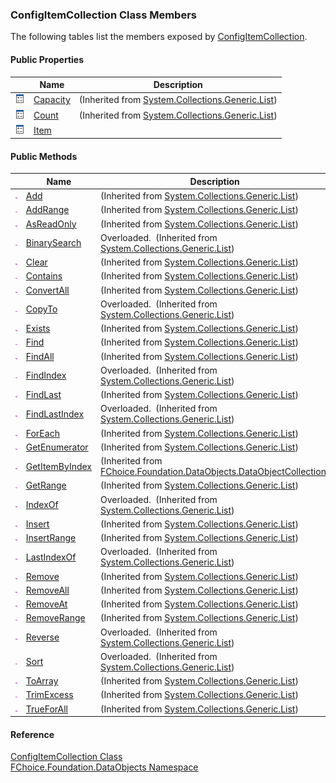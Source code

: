 ﻿### ConfigItemCollection Class Members

The following tables list the members exposed by [ConfigItemCollection](fcSDK~FChoice.Foundation.DataObjects.ConfigItemCollection.md).

#### Public Properties

|   | Name | Description |
| --- | --- | --- |
| ![Public Property](dotnetimages/publicProperty.png) | [Capacity](#) | (Inherited from [System.Collections.Generic.List<ConfigItem>](#)) |
| ![Public Property](dotnetimages/publicProperty.png) | [Count](#) | (Inherited from [System.Collections.Generic.List<ConfigItem>](#)) |
| ![Public Property](dotnetimages/publicProperty.png) | [Item](fcSDK~FChoice.Foundation.DataObjects.ConfigItemCollection~Item.md) |   |



#### Public Methods

|   | Name | Description |
| --- | --- | --- |
| ![Public Method](dotnetimages/publicMethod.png) | [Add](#) | (Inherited from [System.Collections.Generic.List<ConfigItem>](#)) |
| ![Public Method](dotnetimages/publicMethod.png) | [AddRange](#) | (Inherited from [System.Collections.Generic.List<ConfigItem>](#)) |
| ![Public Method](dotnetimages/publicMethod.png) | [AsReadOnly](#) | (Inherited from [System.Collections.Generic.List<ConfigItem>](#)) |
| ![Public Method](dotnetimages/publicMethod.png) | [BinarySearch](#) | Overloaded.  (Inherited from [System.Collections.Generic.List<ConfigItem>](#)) |
| ![Public Method](dotnetimages/publicMethod.png) | [Clear](#) | (Inherited from [System.Collections.Generic.List<ConfigItem>](#)) |
| ![Public Method](dotnetimages/publicMethod.png) | [Contains](#) | (Inherited from [System.Collections.Generic.List<ConfigItem>](#)) |
| ![Public Method](dotnetimages/publicMethod.png) | [ConvertAll](#) | (Inherited from [System.Collections.Generic.List<ConfigItem>](#)) |
| ![Public Method](dotnetimages/publicMethod.png) | [CopyTo](#) | Overloaded.  (Inherited from [System.Collections.Generic.List<ConfigItem>](#)) |
| ![Public Method](dotnetimages/publicMethod.png) | [Exists](#) | (Inherited from [System.Collections.Generic.List<ConfigItem>](#)) |
| ![Public Method](dotnetimages/publicMethod.png) | [Find](#) | (Inherited from [System.Collections.Generic.List<ConfigItem>](#)) |
| ![Public Method](dotnetimages/publicMethod.png) | [FindAll](#) | (Inherited from [System.Collections.Generic.List<ConfigItem>](#)) |
| ![Public Method](dotnetimages/publicMethod.png) | [FindIndex](#) | Overloaded.  (Inherited from [System.Collections.Generic.List<ConfigItem>](#)) |
| ![Public Method](dotnetimages/publicMethod.png) | [FindLast](#) | (Inherited from [System.Collections.Generic.List<ConfigItem>](#)) |
| ![Public Method](dotnetimages/publicMethod.png) | [FindLastIndex](#) | Overloaded.  (Inherited from [System.Collections.Generic.List<ConfigItem>](#)) |
| ![Public Method](dotnetimages/publicMethod.png) | [ForEach](#) | (Inherited from [System.Collections.Generic.List<ConfigItem>](#)) |
| ![Public Method](dotnetimages/publicMethod.png) | [GetEnumerator](#) | (Inherited from [System.Collections.Generic.List<ConfigItem>](#)) |
| ![Public Method](dotnetimages/publicMethod.png) | [GetItemByIndex](fcSDK~FChoice.Foundation.DataObjects.DataObjectCollection`1~GetItemByIndex.md) | (Inherited from [FChoice.Foundation.DataObjects.DataObjectCollection<ConfigItem>](fcSDK~FChoice.Foundation.DataObjects.DataObjectCollection`1.md)) |
| ![Public Method](dotnetimages/publicMethod.png) | [GetRange](#) | (Inherited from [System.Collections.Generic.List<ConfigItem>](#)) |
| ![Public Method](dotnetimages/publicMethod.png) | [IndexOf](#) | Overloaded.  (Inherited from [System.Collections.Generic.List<ConfigItem>](#)) |
| ![Public Method](dotnetimages/publicMethod.png) | [Insert](#) | (Inherited from [System.Collections.Generic.List<ConfigItem>](#)) |
| ![Public Method](dotnetimages/publicMethod.png) | [InsertRange](#) | (Inherited from [System.Collections.Generic.List<ConfigItem>](#)) |
| ![Public Method](dotnetimages/publicMethod.png) | [LastIndexOf](#) | Overloaded.  (Inherited from [System.Collections.Generic.List<ConfigItem>](#)) |
| ![Public Method](dotnetimages/publicMethod.png) | [Remove](#) | (Inherited from [System.Collections.Generic.List<ConfigItem>](#)) |
| ![Public Method](dotnetimages/publicMethod.png) | [RemoveAll](#) | (Inherited from [System.Collections.Generic.List<ConfigItem>](#)) |
| ![Public Method](dotnetimages/publicMethod.png) | [RemoveAt](#) | (Inherited from [System.Collections.Generic.List<ConfigItem>](#)) |
| ![Public Method](dotnetimages/publicMethod.png) | [RemoveRange](#) | (Inherited from [System.Collections.Generic.List<ConfigItem>](#)) |
| ![Public Method](dotnetimages/publicMethod.png) | [Reverse](#) | Overloaded.  (Inherited from [System.Collections.Generic.List<ConfigItem>](#)) |
| ![Public Method](dotnetimages/publicMethod.png) | [Sort](#) | Overloaded.  (Inherited from [System.Collections.Generic.List<ConfigItem>](#)) |
| ![Public Method](dotnetimages/publicMethod.png) | [ToArray](#) | (Inherited from [System.Collections.Generic.List<ConfigItem>](#)) |
| ![Public Method](dotnetimages/publicMethod.png) | [TrimExcess](#) | (Inherited from [System.Collections.Generic.List<ConfigItem>](#)) |
| ![Public Method](dotnetimages/publicMethod.png) | [TrueForAll](#) | (Inherited from [System.Collections.Generic.List<ConfigItem>](#)) |





#### Reference

[ConfigItemCollection Class](fcSDK~FChoice.Foundation.DataObjects.ConfigItemCollection.md)  
[FChoice.Foundation.DataObjects Namespace](fcSDK~FChoice.Foundation.DataObjects_namespace.md)